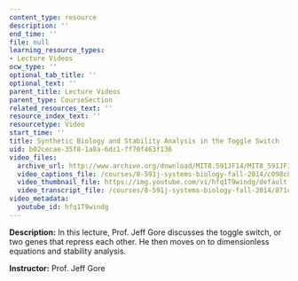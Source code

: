 ```yaml
---
content_type: resource
description: ''
end_time: ''
file: null
learning_resource_types:
- Lecture Videos
ocw_type: ''
optional_tab_title: ''
optional_text: ''
parent_title: Lecture Videos
parent_type: CourseSection
related_resources_text: ''
resource_index_text: ''
resourcetype: Video
start_time: ''
title: Synthetic Biology and Stability Analysis in the Toggle Switch
uid: b02cecae-35f8-1a8a-6dc1-ff70f463f136
video_files:
  archive_url: http://www.archive.org/download/MIT8.591JF14/MIT8_591JF14_lec04_300k.mp4
  video_captions_file: /courses/8-591j-systems-biology-fall-2014/c098c805221c52ce978bc76aa71c235a_hfq1T9windg.vtt
  video_thumbnail_file: https://img.youtube.com/vi/hfq1T9windg/default.jpg
  video_transcript_file: /courses/8-591j-systems-biology-fall-2014/871c636e96858b1b0d251868d79e116e_hfq1T9windg.pdf
video_metadata:
  youtube_id: hfq1T9windg
---
```


**Description:** In this lecture, Prof. Jeff Gore discusses the toggle switch, or two genes that repress each other. He then moves on to dimensionless equations and stability analysis.

**Instructor:** Prof. Jeff Gore



